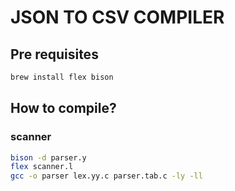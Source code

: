 # JSON TO CSV COMPILER

## Pre requisites
```sh
brew install flex bison
```

## How to compile?
### scanner
```sh
bison -d parser.y
flex scanner.l
gcc -o parser lex.yy.c parser.tab.c -ly -ll
```